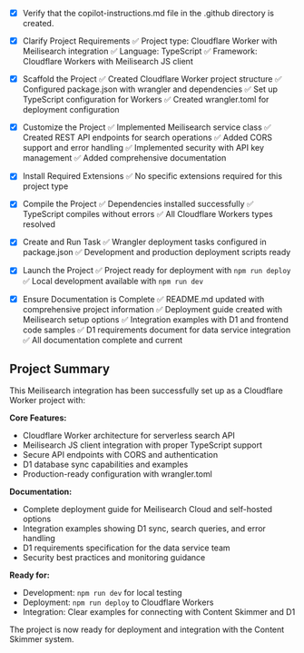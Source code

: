 - [x] Verify that the copilot-instructions.md file in the .github directory is created.

- [x] Clarify Project Requirements
	✅ Project type: Cloudflare Worker with Meilisearch integration
	✅ Language: TypeScript
	✅ Framework: Cloudflare Workers with Meilisearch JS client

- [x] Scaffold the Project
	✅ Created Cloudflare Worker project structure
	✅ Configured package.json with wrangler and dependencies
	✅ Set up TypeScript configuration for Workers
	✅ Created wrangler.toml for deployment configuration

- [x] Customize the Project
	✅ Implemented Meilisearch service class
	✅ Created REST API endpoints for search operations
	✅ Added CORS support and error handling
	✅ Implemented security with API key management
	✅ Added comprehensive documentation

- [x] Install Required Extensions
	✅ No specific extensions required for this project type

- [x] Compile the Project
	✅ Dependencies installed successfully
	✅ TypeScript compiles without errors
	✅ All Cloudflare Workers types resolved

- [x] Create and Run Task
	✅ Wrangler deployment tasks configured in package.json
	✅ Development and production deployment scripts ready

- [x] Launch the Project
	✅ Project ready for deployment with `npm run deploy`
	✅ Local development available with `npm run dev`

- [x] Ensure Documentation is Complete
	✅ README.md updated with comprehensive project information
	✅ Deployment guide created with Meilisearch setup options
	✅ Integration examples with D1 and frontend code samples
	✅ D1 requirements document for data service integration
	✅ All documentation complete and current

## Project Summary

This Meilisearch integration has been successfully set up as a Cloudflare Worker project with:

**Core Features:**
- Cloudflare Worker architecture for serverless search API
- Meilisearch JS client integration with proper TypeScript support
- Secure API endpoints with CORS and authentication
- D1 database sync capabilities and examples
- Production-ready configuration with wrangler.toml

**Documentation:**
- Complete deployment guide for Meilisearch Cloud and self-hosted options
- Integration examples showing D1 sync, search queries, and error handling
- D1 requirements specification for the data service team
- Security best practices and monitoring guidance

**Ready for:**
- Development: `npm run dev` for local testing
- Deployment: `npm run deploy` to Cloudflare Workers
- Integration: Clear examples for connecting with Content Skimmer and D1

The project is now ready for deployment and integration with the Content Skimmer system.
